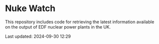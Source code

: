 # Nuke Watch

This repository includes code for retrieving the latest information available on the output of EDF nuclear power plants in the UK.

Last updated: 2024-09-30 12:29
